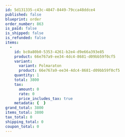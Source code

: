 ```yaml
---
id: 5d131335-c43c-4847-8449-79cca48ddce4
published: false
blueprint: order
order_number: 863
is_paid: false
is_shipped: false
is_refunded: false
items:
  -
    id: bc0a80b0-5353-4261-b2e4-d9e66a393e85
    product: 66e767a9-ee34-4dc4-8681-d09bb59f0cf5
    variant:
      variant: Polmaraton
      product: 66e767a9-ee34-4dc4-8681-d09bb59f0cf5
    quantity: 1
    total: 3800
    tax:
      amount: 0
      rate: 0
      price_includes_tax: true
    metadata: {  }
grand_total: 3800
items_total: 3800
tax_total: 0
shipping_total: 0
coupon_total: 0
---
```

